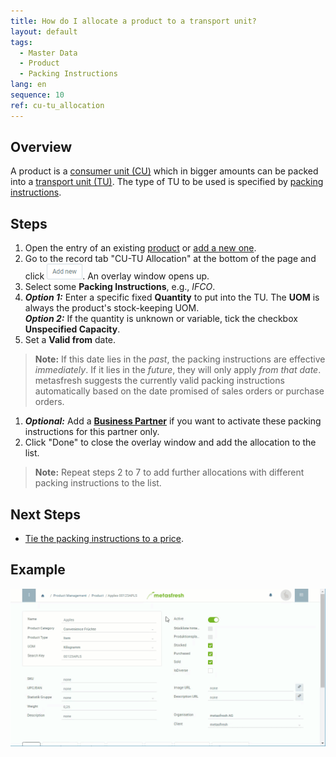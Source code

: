 ```yaml
---
title: How do I allocate a product to a transport unit?
layout: default
tags:
  - Master Data
  - Product
  - Packing Instructions
lang: en
sequence: 10
ref: cu-tu_allocation
---
```


## Overview
A product is a [consumer unit (CU)](Handling_Unit_System) which in bigger amounts can be packed into a [transport unit (TU)](Handling_Unit_System). The type of TU to be used is specified by [packing instructions](Create_packing_instructions).

## Steps
1. Open the entry of an existing [product](Menu) or [add a new one](NewProduct).
1. Go to the record tab "CU-TU Allocation" at the bottom of the page and click ![](assets/Add_New_Button.png). An overlay window opens up.
1. Select some **Packing Instructions**, e.g., *IFCO*.
1. ***Option 1:*** Enter a specific fixed **Quantity** to put into the TU. The **UOM** is always the product's stock-keeping UOM.<br>
***Option 2:*** If the quantity is unknown or variable, tick the checkbox **Unspecified Capacity**.
1. Set a **Valid from** date.
 >**Note:** If this date lies in the *past*, the packing instructions are effective *immediately*. If it lies in the *future*, they will only apply *from that date*. metasfresh suggests the currently valid packing instructions automatically based on the date promised of sales orders or purchase orders.

1. ***Optional:*** Add a [**Business Partner**](New_Business_Partner) if you want to activate these packing instructions for this partner only.
1. Click "Done" to close the overlay window and add the allocation to the list.
 >**Note:** Repeat steps 2 to 7 to add further allocations with different packing instructions to the list.

## Next Steps
- [Tie the packing instructions to a price](Add_packing-instructions_to_price).

## Example
![](assets/CU-TU_Allocation.gif)
